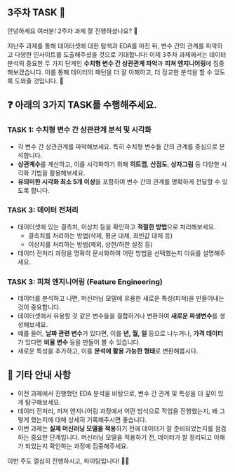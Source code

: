 ## 3주차 TASK 📢

안녕하세요 여러분! 2주차 과제 잘 진행하셨나요? 👏

지난주 과제를 통해 데이터셋에 대한 탐색과 EDA를 마친 뒤, 변수 간의 관계를 파악하고 다양한 인사이트를 도출해주셨을 것으로 기대합니다! 이제 3주차 과제에서는 데이터 분석의 중요한 두 가지 단계인 **수치형 변수 간 상관관계 파악**과 **피쳐 엔지니어링**에 집중해보겠습니다. 이를 통해 데이터의 패턴을 더 잘 이해하고, 더 정교한 분석을 할 수 있도록 도와줄 것입니다. 🚀

## ❓ 아래의 3가지 TASK를 수행해주세요.

### **TASK 1: 수치형 변수 간 상관관계 분석 및 시각화**
- 각 변수 간 상관관계를 파악해보세요. 특히 수치형 변수들 간의 관계를 중심으로 분석합니다.
- **상관계수**를 계산하고, 이를 시각화하기 위해 **히트맵**, **산점도**, **상자그림** 등 다양한 시각화 기법을 활용해보세요.
- **유의미한 시각화 최소 5개 이상**을 포함하여 변수 간의 관계를 명확하게 전달할 수 있도록 합니다.


### **TASK 3: 데이터 전처리**
- 데이터셋에 있는 결측치, 이상치 등을 확인하고 **적절한 방법**으로 처리해보세요.
  - 결측치를 처리하는 방법(삭제, 평균 대체, 최빈값 대체 등)
  - 이상치를 처리하는 방법(제외, 상한/하한 설정 등)
- 데이터 전처리 과정을 명확히 문서화하여 어떤 방법을 선택했는지 이유를 설명해주세요.


### **TASK 3: 피쳐 엔지니어링 (Feature Engineering)**
- 데이터를 분석하고 나면, 머신러닝 모델에 유용한 새로운 특성(피쳐)을 만들어내는 것이 중요합니다.
- 데이터셋에서 유용할 것 같은 변수들을 결합하거나 변환하여 **새로운 파생변수**를 생성해보세요.
- 예를 들어, **날짜 관련 변수**가 있다면, 이를 **년, 월, 일** 등으로 나누거나, **가격 데이터**가 있다면 **비율 변수** 등을 만들어 볼 수 있습니다.
- 새로운 특성을 추가하고, 이를 **분석에 활용 가능한 형태**로 변환해봅시다.


## 📌 기타 안내 사항
- 이전 과제에서 진행했던 EDA 분석을 바탕으로, 변수 간 관계 및 특성을 더 깊이 있게 탐구해보세요. 
- 데이터 전처리, 피쳐 엔지니어링 과정에서 어떤 방식으로 작업을 진행했는지, 왜 그렇게 했는지에 대해 상세히 기록해주시면 좋습니다.
- 이번 과제는 **실제 머신러닝 모델을 적용**하기 전에 데이터가 잘 준비되었는지를 점검하는 중요한 단계입니다. 머신러닝 모델을 적용하기 전, 데이터가 잘 정리되고 이해가 되었는지 확인하는 과정에 집중해주세요.

이번 주도 열심히 진행하시고, 파이팅입니다! 💪😊
